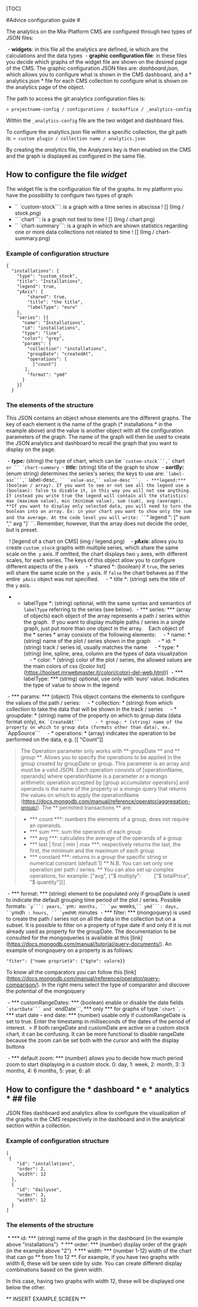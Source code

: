 [TOC]

#Advice configuration guide #

The analytics on the Mia-Platform CMS are configured through two types of JSON files:

 - **widgets**: in this file all the analytics are defined, ie which are the calculations and the data types
 - **graphic configuration file**: in these files you decide which graphs of the widget file are shown on the desired page of the CMS. The graphic configuration JSON files are: *dashboard.json*, which allows you to configure what is shown in the CMS dashboard, and a * analytics.json * file for each CMS collection to configure what is shown on the analytics page of the object.

The path to access the git analytics configuration files is:

`> projectname-config / configurations / backoffice / _analytics-config`

Within the `_analytics-config` file are the two widget and dashboard files.

To configure the analytics.json file within a specific collection, the git path is:
`> custom plugin / collection name / analytics.json`

By creating the *analytics* file, the Analyzers key is then enabled on the CMS and the graph is displayed as configured in the same file.


## How to configure the file *widget* ##

The widget file is the configuration file of the graphs. In my platform you have the possibility to configure two types of graph:

+ `` `custom-stock```: is a graph with a time series in abscissa
! [] (Img / stock.png)
+ `` `chart```: is a graph not tied to time
! [] (Img / chart.png)
+ `` `chart-summary```: is a graph in which are shown statistics regarding one or more data collections not related to time
! [] (Img / chart-summary.png)

### Example of configuration structure ###
```
{
  "installations": {
    "type": "custom_stock",
    "title": "Installations",
    "legend": true,
    "yAxis": {
        "shared": true,
        "title": "the title",
        "labelType": "euro"
    },
    "series": [{
      "name": "Installations",
      "id": "installations",
      "type": "line",
      "color": "grey",
      "params": {
        "collection": "installations",
        "groupDate": "createdAt",
        "operations": [
          ["count"]
       ],
        "format": "ymd"
      }
    }]
  }
```
### The elements of the structure ###

This JSON contains an object whose elements are the different graphs.
The key of each element is the name of the graph (* installations * in the example above) and the value is another object with all the configuration parameters of the graph.
The name of the graph will then be used to create the JSON analytics and dashboard to recall the graph that you want to display on the page.

 - ***type:*** (string) the type of chart, which can be `` `custom-stock```,` `` chart``` or `` `chart-summary```
 - ***title:*** (string) title of the graph to show
 - ***sortBy:*** (enum string) determines the series's series; the keys to use are: `` `label-asc```,` `` label-desc```, `` `value-asc```,` `` value-desc```.
 - ***legend:*** (boolean / array). If you want to see or not see all the legend use a (boolean): false to disable it, in this way you will not see anything. If instead you write true the legend will contain all the statistics: max (maximum value), min (minimum value), sum (sum), avg (average).
**If you want to display only selected data, you will need to turn the boolean into an array.
Ex: in your chart you want to show only the sum and the average.
At the code level you will write: `` `" legend ": [" sum "," avg "]` ``.
Remember, however, that the array does not decide the order, but is preset.

  ! [legend of a chart on CMS] (img / legend.png)
 
 - ***yAxis***: allows you to create `custom_stock` graphs with multiple series, which share the same scale on the` y` axis. If omitted, the chart displays two `y` axes, with different scales, for each series. The keys of this object allow you to configure different aspects of the `y` axis
    - * shared *: (boolean) if `true`, the series will share the same scale on the` y` axis. If `false` the chart behaves as if the entire` yAxis` object was not specified.
    - * title *: (string) sets the title of the `y` axis.
- * labelType *: (string) optional, with the same syntax and semantics of `labelType` referring to the series (see below).
 - *** series: *** (array of objects) each object of the array represents a path / series within the graph.
 If you want to display multiple paths / series in a single graph, just put more than one object in the array.
   Each object of the * series * array consists of the following elements:
    - * name: * (string) name of the plot / series shown in the graph
    - * id: * (string) track / series id, usually matches the name
    - * type: * (string) line, spline, area, column are the types of data visualization
    - * color: * (string) color of the plot / series, the allowed values ​​are the main colors of css ([color list] (https://toolset.mrwebmaster.it/colori/colori-del-web.html))
 - *** labelType: *** (string) optional, use only with 'euro' value. Indicates the type of value to show in the legend

 - *** params: *** (object) This object contains the elements to configure the values ​​of the path / series:
    - * collection: * (string) from which collection to take the data that will be shown in the track / series
    - * groupdate: * (string) name of the property on which to group data (data format only), ex. `` `CreatedAt```
    - * group: * (string) name of the property on which to group data (formats other than data), ex. `` `AppSource```
    - * operations: * (array) indicates the operation to be performed on the data, e.g. [[ "Count"]]

> The Operation parameter only works with ** groupDate ** and ** group **.
> Allows you to specify the operations to be applied in the group created by groupDate or group.
> This parameter is an array and must be a valid JSON.
> Each operation consists of [operationName, operands] where operationName is a parameter or a mongo arithmetic operation accepted by [group accumulator operators] and operands is the name of the property or a mongo query that returns the values ​​on which to apply the operationName (https://docs.mongodb.com/manual/reference/operator/aggregation-group/).
> The ** permitted transactions ** are:

> + *** count ***: numbers the elements of a group, does not require an operands.
> + *** sum ***: sum the operands of each group
> + *** avg ***: calculates the average of the operands of a group
> + *** last | first | min | max ***: respectively returns the last, the first, the minimum and the maximum of each group
> + *** constant ***: returns in a group the specific string or numerical constant (default 1)
> ** N.B. You can set only one operation per path / series. ** You can also set up complex operations, for example: ["avg", {"$ multiply":
        ["$ totalPrice", "$ quantity"]}]

 - *** format: *** (string) element to be populated only if groupDate is used to indicate the default grouping time period of the plot / series. Possible formats: `` `y```: years,` `` ym```: months, `` `yw```: weeks,` `` ymd```: days, `` `ymdh``` : hours, `` `ymdhM```: minutes
 - *** filter: *** (mongoquery) is used to create the path / series not on all the data in the collection but on a subset. It is possible to filter on a property of type date if and only if it is not already used as property for the groupDate.
The documentation to be consulted for the mongoqueries is available at this [link] (https://docs.mongodb.com/manual/tutorial/query-documents/).
An example of mongoquery on a property is as follows:

`"fiter": {"nome proprietà": {"$gte": valore}}`

To know all the comparators you can follow this [link] (https://docs.mongodb.com/manual/reference/operator/query-comparison/). In the right menu select the type of comparator and discover the potential of the mongoquery

 - *** customRangeDates: *** (boolean) enable or disable the date fields `` `startDate``` and` `` endDate```, *** only *** for graphs of type `` `chart `` `.
 - *** start date - end date: *** (number) usable only if customRangeDate is set to true. Enter the timestamp in milliseconds of the dates of the period of interest.
 > If both rangeDate and customDate are active on a custom stock chart, it can be confusing. It can be more functional to disable rangeDate because the zoom can be set both with the cursor and with the display buttons

 - *** default zoom: *** (number) allows you to decide how much period zoom to start displaying in a custom stock. 0: day, 1: week, 2: month, 3: 3 months, 4: 6 months, 5: year, 6: all

## How to configure the * dashboard * e * analytics * ## file

JSON files dashboard and analytics allow to configure the visualization of the graphs in the CMS respectively in the dashboard and in the analytical section within a collection.

### Example of configuration structure ###
```
[
 {
    "id": "installations",
    "order": 2,
    "width": 12
  },
  {
    "id": "dailyuse",
    "order": 3,
    "width": 12
  }
]
```
### The elements of the structure ###


 * *** id: *** (string) name of the graph in the dashboard (in the example above "installations")
 * *** order: *** (number) display order of the graph (in the example above "2")
 * *** width: *** (number 1-12) width of the chart that can go ** from 1 to 12 **. For example, if you have two graphs with width 6, these will be seen side by side. You can create different display combinations based on the given width.

In this case, having two graphs with width 12, these will be displayed one below the other.


** INSERT EXAMPLE SCREEN **

